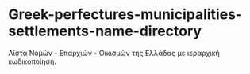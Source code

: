 # Greek-perfectures-municipalities-settlements-name-directory
Λίστα Νομών - Επαρχιών - Οικισμών της Ελλάδας  με ιεραρχική κωδικοποίηση.
